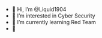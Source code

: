 - 👋 Hi, I’m @Liquid1904
- 👀 I’m interested in Cyber Security
- 🌱 I’m currently learning Red Team
- 💞️

<!---
Liquid1904/Liquid1904 is a ✨ special ✨ repository because its `README.md` (this file) appears on your GitHub profile.
You can click the Preview link to take a look at your changes.
--->
